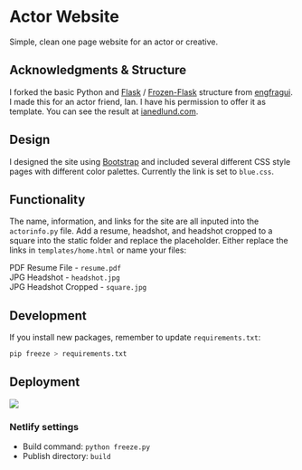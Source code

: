 # Actor Website
Simple, clean one page website for an actor or creative. 

## Acknowledgments & Structure
I forked the basic Python and [Flask](http://flask.pocoo.org/) / [Frozen-Flask](https://pythonhosted.org/Frozen-Flask/) structure from [engfragui](https://github.com/engfragui/personal-website). I made this for an actor friend, Ian. I have his permission to offer it as template. You can see the result at [ianedlund.com](http://ianedlund.com/). 

## Design
I designed the site using [Bootstrap](https://getbootstrap.com/) and included several different CSS style pages with different color palettes. Currently the link is set to ```blue.css```.

## Functionality
The name, information, and links for the site are all inputed into the `actorinfo.py` file. Add a resume, headshot, and headshot cropped to a square into the static folder and replace the placeholder. Either replace the links in ```templates/home.html``` or name your files:

PDF Resume File - ```resume.pdf``` \
JPG Headshot - ```headshot.jpg``` \
JPG Headshot Cropped - ```square.jpg``` 


## Development

If you install new packages, remember to update `requirements.txt`:

```sh
pip freeze > requirements.txt
```

## Deployment

<a href="https://www.netlify.com">
  <img src="https://www.netlify.com/img/global/badges/netlify-dark.svg"/>
</a>

### Netlify settings

* Build command: `python freeze.py`
* Publish directory: `build`
